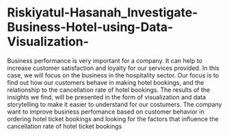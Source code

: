 # Riskiyatul-Hasanah_Investigate-Business-Hotel-using-Data-Visualization-
Business performance is very important for a company. It can help to increase customer satisfaction and loyalty for our services provided. In this case, we will focus on the business in the hospitality sector. Our focus is to find out how our customers behave in making hotel bookings, and the relationship to the cancellation rate of hotel bookings. The results of the insights we find, will be presented in the form of visualization and data storytelling to make it easier to understand for our costumers. The company want to improve business perfomance based on customer behavior in ordering hotel ticket bookings and looking for the factors that influence the cancellation rate of hotel ticket bookings
